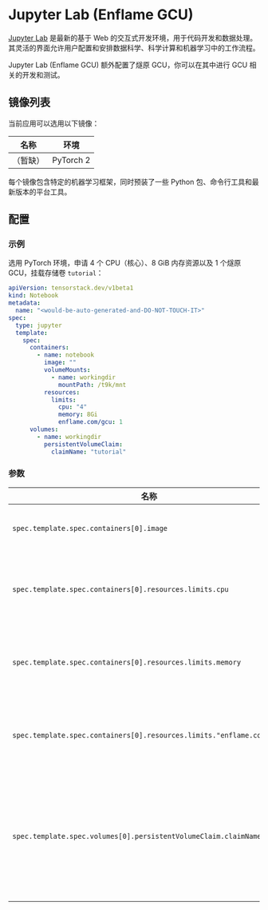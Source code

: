 # Jupyter Lab (Enflame GCU)

[Jupyter Lab](https://github.com/jupyterlab/jupyterlab) 是最新的基于 Web 的交互式开发环境，用于代码开发和数据处理。其灵活的界面允许用户配置和安排数据科学、科学计算和机器学习中的工作流程。

Jupyter Lab (Enflame GCU) 额外配置了燧原 GCU，你可以在其中进行 GCU 相关的开发和测试。

## 镜像列表

当前应用可以选用以下镜像：

| 名称     | 环境      |
| -------- | --------- |
| （暂缺） | PyTorch 2 |

每个镜像包含特定的机器学习框架，同时预装了一些 Python 包、命令行工具和最新版本的平台工具。

## 配置

### 示例

选用 PyTorch 环境，申请 4 个 CPU（核心）、8 GiB 内存资源以及 1 个燧原 GCU，挂载存储卷 `tutorial`：

```yaml
apiVersion: tensorstack.dev/v1beta1
kind: Notebook
metadata:
  name: "<would-be-auto-generated-and-DO-NOT-TOUCH-IT>"
spec:
  type: jupyter
  template:
    spec:
      containers:
        - name: notebook
          image: ""
          volumeMounts:
            - name: workingdir
              mountPath: /t9k/mnt
          resources:
            limits:
              cpu: "4"
              memory: 8Gi
              enflame.com/gcu: 1
      volumes:
        - name: workingdir
          persistentVolumeClaim:
            claimName: "tutorial"
```

### 参数

| 名称                                                                  | 描述                                                          | 值                                                                        |
| --------------------------------------------------------------------- | ------------------------------------------------------------- | ------------------------------------------------------------------------- |
| `spec.template.spec.containers[0].image`                              | Jupyter Lab 容器镜像。                                        | `""` |
| `spec.template.spec.containers[0].resources.limits.cpu`               | Jupyter Lab 最多能使用的 CPU 数量。                           | `4`                                                                       |
| `spec.template.spec.containers[0].resources.limits.memory`            | Jupyter Lab 最多能使用的内存数量。                            | `8Gi`                                                                     |
| `spec.template.spec.containers[0].resources.limits."enflame.com/gcu"` | Jupyter Lab 能使用的燧原 GCU 数量。                           | `1`                                                                       |
| `spec.template.spec.volumes[0].persistentVolumeClaim.claimName`       | 绑定一个 PVC 到 Jupyter Lab 上，作为 Jupyter Lab 的工作空间。 | `""`                                                                      |
